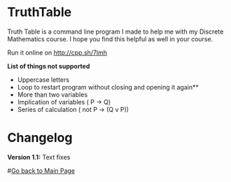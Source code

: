 # TruthTable

Truth Table is a command line program I made to help me with my Discrete Mathematics course. I hope you find this helpful as well in your course.

Run it online on http://cpp.sh/7lmh

**List of things not supported**

* Uppercase letters
* Loop to restart program without closing and opening it again**
* More than two variables
* Implication of variables ( P -> Q)
* Series of calculation ( not P -> (Q v P))


# Changelog

**Version 1.1:** Text fixes


#[Go back to Main Page](https://erickjreyes.me)

